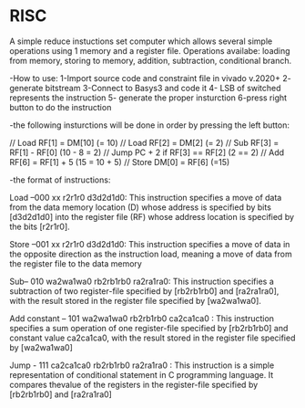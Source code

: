 # RISC
A simple reduce instuctions set computer which allows several simple operations using 1 memory and a register file. 
Operations availabe: loading from memory, storing to memory, addition, subtraction, conditional branch.


-How to use: 
1-Import source code and constraint file in vivado v.2020+
2- generate bitstream
3-Connect to Basys3 and code it
4- LSB of switched represents the instruction
5- generate the proper insturction
6-press right button to do the instruction

-the following insturctions will be done in order by pressing the left button:

// Load RF[1] = DM[10] (= 10)
// Load RF[2] = DM[2]  (= 2)
// Sub RF[3] = RF[1] - RF[0] (10 - 8 = 2)
// Jump PC + 2 if RF[3] == RF[2] (2 == 2)
// Add RF[6] = RF[1] + 5 (15 = 10 + 5)
// Store DM[0] = RF[6] (=15)

-the format of instructions:

  Load –000 xx r2r1r0 d3d2d1d0: This instruction specifies a move of data from the data 
  memory location (D) whose address is specified by bits [d3d2d1d0] into the register file (RF) 
  whose address location is specified by the bits [r2r1r0].

  Store –001 xx r2r1r0 d3d2d1d0: This instruction specifies a move of data in the opposite
  direction as the instruction load, meaning a move of data from the register file to the data 
  memory

  Sub– 010 wa2wa1wa0 rb2rb1rb0 ra2ra1ra0: This instruction specifies a subtraction of two
  register-file specified by [rb2rb1rb0] and [ra2ra1ra0], with the result stored in the register 
  file specified by [wa2wa1wa0].

  Add constant – 101 wa2wa1wa0 rb2rb1rb0 ca2ca1ca0 : This instruction specifies a sum 
  operation of one register-file specified by [rb2rb1rb0] and constant value ca2ca1ca0, with 
  the result stored in the register file specified by [wa2wa1wa0]

  Jump - 111 ca2ca1ca0 rb2rb1rb0 ra2ra1ra0 : This instruction is a simple representation of
  conditional statement in C programming language. It compares thevalue of the registers in 
  the register-file specified by [rb2rb1rb0] and [ra2ra1ra0]
